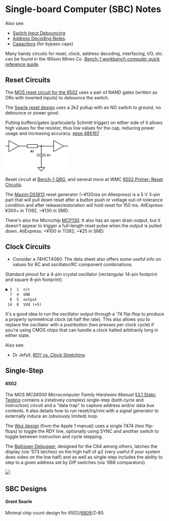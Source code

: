 Single-board Computer (SBC) Notes
=================================

Also see:
- [Switch Input Debouncing](debounce.md)
- [Address Decoding Notes](addr-decoding.md).
- [Capacitors](capacitor.md) (for bypass caps)

Many handy circuits for reset, clock, address decoding, interfacing,
I/O, etc. can be found in the Wilson Mines Co. [Bench-1 workbench
computer quick reference guide][Bench-1 QRG].


Reset Circuits
--------------

The [MOS reset circuit for the 6502][moshw 3.1] uses a pair of NAND gates
(written as ORs with inverted inputs) to debounce the switch.

The [Searle reset design][searle-6809] uses a 2k2 pullup with an NO
switch to ground, no debounce or power good.

Putting buffers/gates (particularly Schmitt trigger) on either side of
it allows high values for the resistor, thus low values for the cap,
reducing power usage and increasing accuracy. [eese 486167]

![buffered-rc](sch/buffered-rc.png)

Reset circuit at [Bench-1 QRG], and several more at WMC [6502 Primer:
Reset Circuits][wmc-reset].

The [Maxim DS1813] reset generator (~¥120/ea on Aliexpress) is a 5 V
3-pin part that will pull down reset after a button push or voltage
out-of-tolerance condition and after release/restoration will hold
reset for 150 ms. AliExpress: ¥300+ in TO92, ~¥130 in SMD.

There's also the Microchip [MCP130]. It also has an open drain output,
but it doesn't appear to trigger a full-length reset pulse when the
output is pulled down. AliExpress: <¥100 in TO92; ~¥25 in SMD.


Clock Circuits
--------------

- Consider a 74HCT4060. The data sheet also offers some useful info on
  values for RC and oscillator/RC component combinations.

Standard pinout for a 4-pin crystal oscillator (rectangular 14-pin
footprint and square 8-pin footprint):

    ● 1  1  n/c
      7  4  GND
      8  5  output
     14  8  Vdd (+5)

It's a good idea to run the oscillator output through a '74 flip-flop
to produce a properly symmetrical clock (at half the rate). This also
allows you to replace the oscillator with a pushbutton (two presses
per clock cycle) if you're using CMOS chips that can handle a clock
halted arbitrarily long in either state.

Also see:
- Dr Jefyll, [RDY vs. Clock Stretching][stretch].


Single-Step
-----------

#### 6502

The MOS _MCS6500 Microcomputer Family Hardware Manual_ [§3.1 Static
Testing][moshw 3.1] contains a (relatively complex) single-step (both cycle
and instruction) circuit and a "data trap" to capture address and/or data
bus contents. It also details how to run reset/irq/nmi with a signal
generator to externally induce an (obviously limited) loop.

The [Woz design][ss woz] (from the Apple 1 manual) uses a single 7474 (two
flip-flops) to toggle the RDY line, optionally using SYNC and another
switch to toggle between instruction and cycle stepping.

The [Baltissen Debugger][balt], designed for the C64 among others, latches
the display (via '573 latches) on the high half of φ2 (very useful if your
system does video on the low half) and as well as single-step includes the
ability to step to a given address set by DIP switches (via '688
comparators).

<a href="https://web.archive.org/web/20070813011640if_/http://www.baltissen.org/images/debugger.gif"><img src="https://web.archive.org/web/20070813011640if_/http://www.baltissen.org/images/debugger.gif" height=100/></a>


SBC Designs
-----------

#### Grant Searle

Minimal chip count design for 6502/[6809][searle-6809]/Z-80.



<!-------------------------------------------------------------------->
[Bench-1 QRG]: http://wilsonminesco.com/BenchCPU/B1QRG/
[Maxim DS1813]: https://datasheets.maximintegrated.com/en/ds/DS1813.pdf
[eese 486167]: https://electronics.stackexchange.com/a/486167/15390
[mcp130]: https://www.microchip.com/wwwproducts/en/MCP130
[stretch]: http://forum.6502.org/viewtopic.php?f=4&t=5504#p66907
[wmc-reset]: http://wilsonminesco.com/6502primer/RSTreqs.html

<!-- Single-Step -->
[balt]: https://web.archive.org/web/20130818095847/http://www.baltissen.org:80/htm/debugger.htm
[moshw 3.1]: https://archive.org/stream/MCS6500_Family_Hardware_Manual#page/n138/mode/1up
[ss woz]: https://www.reddit.com/r/beneater/comments/foezld/wozs_circuit_to_singlestep_nmos_6502/

<!-- SBC Designs -->
[searle-6809]: http://searle.x10host.com/6809/Simple6809.html
